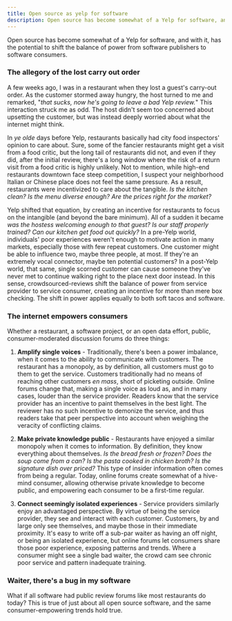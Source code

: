 ```yaml
---
title: Open source as yelp for software
description: Open source has become somewhat of a Yelp for software, and with it, has the potential to shift the balance of power from software publishers to software consumers.
---
```


Open source has become somewhat of a Yelp for software, and with it, has the potential to shift the balance of power from software publishers to software consumers.

### The allegory of the lost carry out order

A few weeks ago, I was in a restaurant when they lost a guest's carry-out order. As the customer stormed away hungry, the host turned to me and remarked, "*that sucks, now he's going to leave a bad Yelp review.*" This interaction struck me as odd. The host didn't seem too concerned about upsetting the customer, but was instead deeply worried about what the internet might think.

In *ye olde* days before Yelp, restaurants basically had city food inspectors' opinion to care about. Sure, some of the fancier restaurants might get a visit from a food critic, but the long tail of restaurants did not, and even if they did, after the initial review, there's a long window where the risk of a return visit from a food critic is highly unlikely. Not to mention, while high-end restaurants downtown face steep competition, I suspect your neighborhood Italian or Chinese place does not feel the same pressure. As a result, restaurants were incentivized to care about the tangible. *Is the kitchen clean? Is the menu diverse enough? Are the prices right for the market?*

Yelp shifted that equation, by creating an incentive for restaurants to focus on the intangible (and beyond the bare minimum). All of a sudden it became *was the hostess welcoming enough to that guest? Is our staff properly trained? Can our kitchen get food out quickly?* In a pre-Yelp world, individuals' poor experiences weren't enough to motivate action in many markets, especially those with few repeat customers. One customer might be able to influence two, maybe three people, at most. If they're an extremely vocal connector, maybe ten potential customers? In a post-Yelp world, that same, single scorned customer can cause someone they've never met to continue walking right to the place next door instead. In this sense, crowdsourced-reviews shift the balance of power from service provider to service consumer, creating an incentive for more than mere box checking. The shift in power applies equally to both soft tacos and software.

### The internet empowers consumers

Whether a restaurant, a software project, or an open data effort, public, consumer-moderated discussion forums do three things:

1. **Amplify single voices** - Traditionally, there's been a power imbalance, when it comes to the ability to communicate with customers. The restaurant has a monopoly, as by definition, all customers must go to them to get the service. Customers traditionally had no means of reaching other customers *en mass*, short of picketing outside. Online forums change that, making a single voice as loud as, and in many cases, louder than the service provider. Readers know that the service provider has an incentive to paint themselves in the best light. The reviewer has no such incentive to demonize the service, and thus readers take that peer perspective into account when weighing the veracity of conflicting claims.

2. **Make private knowledge public** - Restaurants have enjoyed a similar monopoly when it comes to information. By definition, they know everything about themselves. *Is the bread fresh or frozen? Does the soup come from a can? Is the pasta cooked in chicken broth? Is the signature dish over priced?* This type of insider information often comes from being a regular. Today, online forums create somewhat of a hive-mind consumer, allowing otherwise private knowledge to become public, and empowering each consumer to be a first-time regular.

3. **Connect seemingly isolated experiences** - Service providers similarly enjoy an advantaged perspective. By virtue of being the service provider, they see and interact with each customer. Customers, by and large only see themselves, and maybe those in their immediate proximity. It's easy to write off a sub-par waiter as having an off night, or being an isolated experience, but online forums let consumers share those poor experience, exposing patterns and trends. Where a consumer might see a single bad waiter, the crowd cam see chronic poor service and pattern inadequate training.

### Waiter, there's a bug in my software

What if all software had public review forums like most restaurants do today? This is true of just about all open source software, and the same consumer-empowering trends hold true.
